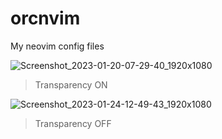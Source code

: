 # orcnvim
My neovim config files

![Screenshot_2023-01-20-07-29-40_1920x1080](https://user-images.githubusercontent.com/62596687/213843838-96d2927a-dcb3-47c9-b9b2-e6ce9fa6ef64.png)
>Transparency ON

![Screenshot_2023-01-24-12-49-43_1920x1080](https://user-images.githubusercontent.com/62596687/214234012-cb628ac7-26bd-4cb8-8f30-180dd9928622.png)
>Transparency OFF
